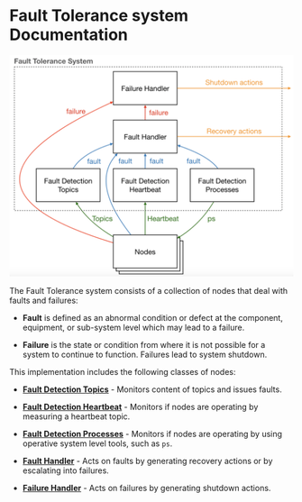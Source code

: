 # Fault Tolerance system Documentation

![](images/architecture.png)


The Fault Tolerance system consists of a collection of nodes that deal with faults and failures:

 - **Fault** is defined as an abnormal condition or defect at the component, equipment, or sub-system level which may lead to a failure.

 - **Failure**  is the state or condition from where it is not possible for a system to continue to function. Failures lead to system shutdown.

This implementation includes the following classes of nodes:

- [**Fault Detection Topics**](../../FaultDetectionTopics/Documentation/README.md) - Monitors content of topics and issues faults.

- [**Fault Detection Heartbeat**](../../FaultDetectionHeartbeat/Documentation/README.md) - Monitors if nodes are operating by measuring a heartbeat topic.

- [**Fault Detection Processes**](../../FaultDetectionProcesses/Documentation/README.md) - Monitors if nodes are operating by using operative system level tools, such as `ps`.

- [**Fault Handler**](../../FaultHandler/Documentation/README.md) - Acts on faults by generating recovery actions or by escalating into failures.

- [**Failure Handler**](../../FailureHandler/Documentation/README.md) - Acts on failures by generating shutdown actions.
